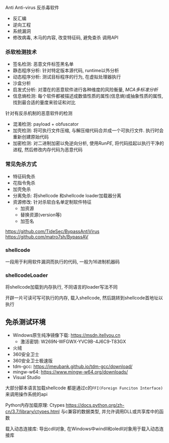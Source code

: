 Anti Anti-virus 反杀毒软件
- 反汇编
- 逆向工程
- 系统漏洞
- 修改病毒, 木马的内容, 改变特征码, 避免查杀
调用API

### 杀软检测技术
- 签名检测: 恶意文件标签黑名单
- 静态程序分析: 针对特定版本源代码, runtime以外分析
- 动态程序分析: 测试目标程序的行为, 在虚拟处理器执行
- 沙盒分析
- 启发式分析: 对潜在的恶意软件进行各种维度的风险衡量, *MCA多标准分析*
- 信息熵检测: 每个软件都被描述成数值性质的属性(信息熵)或抽象性质的属性, 找到最合适的量度来验证和对比

针对有反杀机制的恶意软件的检测
- 混淆检测: payload + obfuscator
- 加壳检测: 将可执行文件压缩, 与解压缩代码合并成一个可执行文件. 执行时会重新创建原始代码
- 加密检测: 对二进制加密以免逆向分析, 使用*RunPE*, 将代码挂起以执行干净的进程, 然后修改内存代码为恶意代码

### 常见免杀方式
- 特征码免杀
- 花指令免杀
- 加壳免杀
- 分离免杀: 将shellcode 和shellcode loader加载器分离
- 资源修改: 针对杀软白名单定制软件特征
	- 加资源
	- 替换资源(version等)
	- 加签名

https://github.com/TideSec/BypassAntiVirus
https://github.com/matro7sh/BypassAV

### shellcode
一段用于利用软件漏洞而执行的代码, 一般为16进制机器码

### shellcodeLoader
将shellcode加载到内存执行, 不同语言的loader写法不同

开辟一片可读可写可执行的内存, 载入shellcode, 然后跳转到shellcode首地址以执行

## 免杀测试环境
- Windows原生纯净镜像下载: https://msdn.itellyou.cn
	- 激活密钥: W269N-WFGWX-YVC9B-4J6C9-T83GX
- 火绒
- 360安全卫士
- 360安全卫士极速版
- tdm-gcc: https://jmeubank.github.io/tdm-gcc/download/
- mingw-w64: https://www.mingw-w64.org/downloads/ 
- Visual Studio

大部分脚本语言加载shellcode 都是通过c的`FFI(Foreign Funciton Interface)`来调用操作系统的api

Python内存加载原理: Ctypes
https://docs.python.org/zh-cn/3.7/library/ctypes.html
与c兼容的数据类型, 并允许调用DLL或共享库中的函数

载入动态连接库: 导出cdll对象, 在Windows中windll和oledll对象用于载入动态连接库


